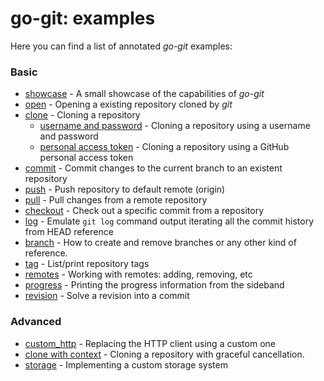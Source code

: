 # go-git: examples

Here you can find a list of annotated _go-git_ examples:

### Basic
- [showcase](showcase/main.go) - A small showcase of the capabilities of _go-git_
- [open](open/main.go) - Opening a existing repository cloned by _git_
- [clone](clone/main.go) - Cloning a repository
    - [username and password](clone/auth/basic/username_password/main.go) - Cloning a repository
      using a username and password
    - [personal access token](clone/auth/basic/access_token/main.go) - Cloning
      a repository using a GitHub personal access token
- [commit](commit/main.go) - Commit changes to the current branch to an existent repository
- [push](push/main.go) - Push repository to default remote (origin)
- [pull](pull/main.go) - Pull changes from a remote repository
- [checkout](checkout/main.go) - Check out a specific commit from a repository
- [log](log/main.go) - Emulate `git log` command output iterating all the commit history from HEAD reference
- [branch](branch/main.go) - How to create and remove branches or any other kind of reference.
- [tag](tag/main.go) - List/print repository tags
- [remotes](remotes/main.go) - Working with remotes: adding, removing, etc
- [progress](progress/main.go) - Printing the progress information from the sideband
- [revision](revision/main.go) - Solve a revision into a commit

### Advanced
- [custom_http](custom_http/main.go) - Replacing the HTTP client using a custom one
- [clone with context](context/main.go) - Cloning a repository with graceful cancellation.
- [storage](storage/README.md) - Implementing a custom storage system

